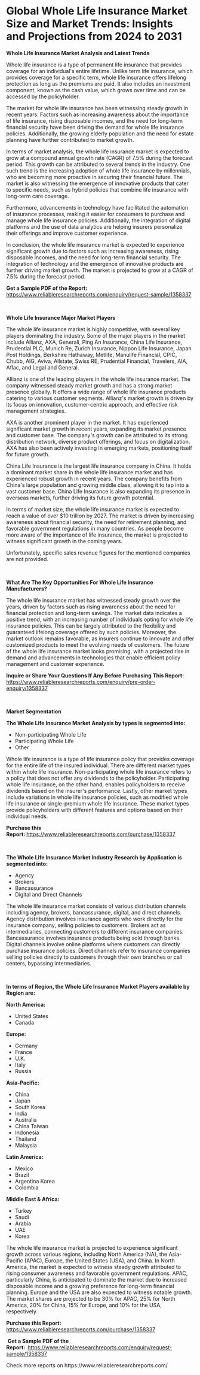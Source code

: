 <p><h1>Global Whole Life Insurance Market Size and Market Trends: Insights and Projections from 2024 to 2031</h1></p><p><strong>Whole Life Insurance Market Analysis and Latest Trends</strong></p>
<p><p>Whole life insurance is a type of permanent life insurance that provides coverage for an individual's entire lifetime. Unlike term life insurance, which provides coverage for a specific term, whole life insurance offers lifelong protection as long as the premiums are paid. It also includes an investment component, known as the cash value, which grows over time and can be accessed by the policyholder.</p><p>The market for whole life insurance has been witnessing steady growth in recent years. Factors such as increasing awareness about the importance of life insurance, rising disposable incomes, and the need for long-term financial security have been driving the demand for whole life insurance policies. Additionally, the growing elderly population and the need for estate planning have further contributed to market growth.</p><p>In terms of market analysis, the whole life insurance market is expected to grow at a compound annual growth rate (CAGR) of 7.5% during the forecast period. This growth can be attributed to several trends in the industry. One such trend is the increasing adoption of whole life insurance by millennials, who are becoming more proactive in securing their financial future. The market is also witnessing the emergence of innovative products that cater to specific needs, such as hybrid policies that combine life insurance with long-term care coverage.</p><p>Furthermore, advancements in technology have facilitated the automation of insurance processes, making it easier for consumers to purchase and manage whole life insurance policies. Additionally, the integration of digital platforms and the use of data analytics are helping insurers personalize their offerings and improve customer experience.</p><p>In conclusion, the whole life insurance market is expected to experience significant growth due to factors such as increasing awareness, rising disposable incomes, and the need for long-term financial security. The integration of technology and the emergence of innovative products are further driving market growth. The market is projected to grow at a CAGR of 7.5% during the forecast period.</p></p>
<p><strong>Get a Sample PDF of the Report:&nbsp;</strong> <a href="https://www.reliableresearchreports.com/enquiry/request-sample/1358337">https://www.reliableresearchreports.com/enquiry/request-sample/1358337</a></p>
<p>&nbsp;</p>
<p><strong>Whole Life Insurance Major Market Players</strong></p>
<p><p>The whole life insurance market is highly competitive, with several key players dominating the industry. Some of the major players in the market include Allianz, AXA, Generali, Ping An Insurance, China Life Insurance, Prudential PLC, Munich Re, Zurich Insurance, Nippon Life Insurance, Japan Post Holdings, Berkshire Hathaway, Metlife, Manulife Financial, CPIC, Chubb, AIG, Aviva, Allstate, Swiss RE, Prudential Financial, Travelers, AIA, Aflac, and Legal and General.</p><p>Allianz is one of the leading players in the whole life insurance market. The company witnessed steady market growth and has a strong market presence globally. It offers a wide range of whole life insurance products catering to various customer segments. Allianz's market growth is driven by its focus on innovation, customer-centric approach, and effective risk management strategies.</p><p>AXA is another prominent player in the market. It has experienced significant market growth in recent years, expanding its market presence and customer base. The company's growth can be attributed to its strong distribution network, diverse product offerings, and focus on digitalization. AXA has also been actively investing in emerging markets, positioning itself for future growth.</p><p>China Life Insurance is the largest life insurance company in China. It holds a dominant market share in the whole life insurance market and has experienced robust growth in recent years. The company benefits from China's large population and growing middle class, allowing it to tap into a vast customer base. China Life Insurance is also expanding its presence in overseas markets, further driving its future growth potential.</p><p>In terms of market size, the whole life insurance market is expected to reach a value of over $10 trillion by 2027. The market is driven by increasing awareness about financial security, the need for retirement planning, and favorable government regulations in many countries. As people become more aware of the importance of life insurance, the market is projected to witness significant growth in the coming years.</p><p>Unfortunately, specific sales revenue figures for the mentioned companies are not provided.</p></p>
<p>&nbsp;</p>
<p><strong>What Are The Key Opportunities For Whole Life Insurance Manufacturers?</strong></p>
<p><p>The whole life insurance market has witnessed steady growth over the years, driven by factors such as rising awareness about the need for financial protection and long-term savings. The market data indicates a positive trend, with an increasing number of individuals opting for whole life insurance policies. This can be largely attributed to the flexibility and guaranteed lifelong coverage offered by such policies. Moreover, the market outlook remains favorable, as insurers continue to innovate and offer customized products to meet the evolving needs of customers. The future of the whole life insurance market looks promising, with a projected rise in demand and advancements in technologies that enable efficient policy management and customer experience.</p></p>
<p><strong>Inquire or Share Your Questions If Any Before Purchasing This Report:</strong> <a href="https://www.reliableresearchreports.com/enquiry/pre-order-enquiry/1358337">https://www.reliableresearchreports.com/enquiry/pre-order-enquiry/1358337</a></p>
<p>&nbsp;</p>
<p><strong>Market Segmentation</strong></p>
<p><strong>The Whole Life Insurance Market Analysis by types is segmented into:</strong></p>
<p><ul><li>Non-participating Whole Life</li><li>Participating Whole Life</li><li>Other</li></ul></p>
<p><p>Whole life insurance is a type of life insurance policy that provides coverage for the entire life of the insured individual. There are different market types within whole life insurance. Non-participating whole life insurance refers to a policy that does not offer any dividends to the policyholder. Participating whole life insurance, on the other hand, enables policyholders to receive dividends based on the insurer's performance. Lastly, other market types include variations in whole life insurance policies, such as modified whole life insurance or single-premium whole life insurance. These market types provide policyholders with different features and options based on their individual needs.</p></p>
<p><strong>Purchase this Report:&nbsp;</strong><a href="https://www.reliableresearchreports.com/purchase/1358337">https://www.reliableresearchreports.com/purchase/1358337</a></p>
<p>&nbsp;</p>
<p><strong>The Whole Life Insurance Market Industry Research by Application is segmented into:</strong></p>
<p><ul><li>Agency</li><li>Brokers</li><li>Bancassurance</li><li>Digital and Direct Channels</li></ul></p>
<p><p>The whole life insurance market consists of various distribution channels including agency, brokers, bancassurance, digital, and direct channels. Agency distribution involves insurance agents who work directly for the insurance company, selling policies to customers. Brokers act as intermediaries, connecting customers to different insurance companies. Bancassurance involves insurance products being sold through banks. Digital channels involve online platforms where customers can directly purchase insurance policies. Direct channels refer to insurance companies selling policies directly to customers through their own branches or call centers, bypassing intermediaries.</p></p>
<p>&nbsp;</p>
<p><strong>In terms of Region, the Whole Life Insurance Market Players available by Region are:</strong></p>
<p>
    <p> <strong> North America: </strong>
        <ul>
            <li>United States</li>
            <li>Canada</li>
        </ul>
        </p> 
    <p> <strong> Europe: </strong>
        <ul>
            <li>Germany</li>
            <li>France</li>
            <li>U.K.</li>
            <li>Italy</li>
            <li>Russia</li>
        </ul>
        </p> 
    <p> <strong> Asia-Pacific: </strong>
        <ul>
            <li>China</li>
            <li>Japan</li>
            <li>South Korea</li>
            <li>India</li>
            <li>Australia</li>
            <li>China Taiwan</li>
            <li>Indonesia</li>
            <li>Thailand</li>
            <li>Malaysia</li>
        </ul>
        </p> 
    <p> <strong> Latin America: </strong>
        <ul>
            <li>Mexico</li>
            <li>Brazil</li>
            <li>Argentina Korea</li>
            <li>Colombia</li>
        </ul>
        </p> 
    <p> <strong> Middle East & Africa: </strong>
        <ul>
            <li>Turkey</li>
            <li>Saudi</li>
            <li>Arabia</li>
            <li>UAE</li>
            <li>Korea</li>
        </ul>
    </p>
    </p>
<p><p>The whole life insurance market is projected to experience significant growth across various regions, including North America (NA), the Asia-Pacific (APAC), Europe, the United States (USA), and China. In North America, the market is expected to witness steady growth attributed to rising consumer awareness and favorable government regulations. APAC, particularly China, is anticipated to dominate the market due to increased disposable income and a growing preference for long-term financial planning. Europe and the USA are also expected to witness notable growth. The market shares are projected to be 30% for APAC, 25% for North America, 20% for China, 15% for Europe, and 10% for the USA, respectively.</p></p>
<p><strong>Purchase this Report: </strong><a href="https://www.reliableresearchreports.com/purchase/1358337">https://www.reliableresearchreports.com/purchase/1358337</a></p>
<p>&nbsp;<strong>Get a Sample PDF of the Report:&nbsp;&nbsp;</strong><a href="https://www.reliableresearchreports.com/enquiry/request-sample/1358337">https://www.reliableresearchreports.com/enquiry/request-sample/1358337</a></p>
<p><strong></strong></p>
<p>Check more reports on https://www.reliableresearchreports.com/</p>